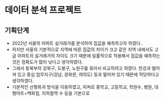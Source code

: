 # 데이터 분석 프로젝트
## 기획단계 
- 2022년 서울의 아파트 실거래가를 분석하여 집값을 예측하고자 하였다..
- 하지만 서울의 기본적으로 지역에 따른 집값의 차이가 크고 같은 지역 내에서도 고급 아파트의 실거래가의 차이도 크기 때문에 일률적으로 적용해서 집값을 예측하는 것은 정확도가 많이 낮다고 생각하였다. 
- 그래서 동북부의 강북구, 도봉구, 노원구를 묶어서 비교하려고 하였다. 한강과 떨어져 있고 중심 업무지구(강남, 광화문, 여의도) 등과 떨어져 있기 때문에 적당하다고 생각하였다. 
- 기본적인 선형회귀 방식을 이용하였고, 피쳐로 중학교, 고등학교, 학원수, 병원, 대형마트+백화점, 지하철역 수 등을 기본으로
